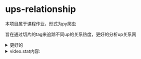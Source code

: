 # ups-relationship
本项目属于课程作业，形式为py爬虫

旨在通过切片的tag来追踪不同up的关系热度，更好的分析up关系网
<details><summary>更好的</summary>磕cp : )</details>
<details>
<summary>video.stat内容:</summary>

| 字段    | 类型  | 内容   | 备注    |
|---------|------|--------|---------|
| code    | int | 返回值  | 0：成功<br />-400：请求错误<br />-403：权限不足<br />-404：无视频<br />62002：稿件不可见<br />62004：稿件审核中 |
| title   | str | 稿件标题     |        |
| bvid    | str | 稿件bvid     |       |
| aid     | int | 稿件avid     |       |
| up_uid  | int | UP主uid      |       |
| up_name | str | UP主昵称     |       |
| view    | int | 播放数       |       |
| danmaku | int | 弹幕数       |       |
| reply   | int | 评论数       |       |
| favorite | int | 收藏数      |       |
| coin    | int | 投币数       |       |
| like    | int | 获赞数       |       |
| tag     | list | tag列表     |       |

| 字段    | 类型  | 内容   | 备注    |
|---------|------|--------|---------|
| tag_id    | int | tagid |         |
| tag_name  | str | tag名 |         |
</details>
